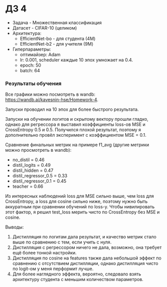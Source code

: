 # ДЗ 4
- Задача - Множественная классификация
- Датасет - CIFAR-10 (целиком)
- Архитектура:
  - EfficientNet-bo - для студента (4M)
  - EfficientNet-b2 - для учителя (9M)
- Гиперпараметры:
  - оптимайзер: Adam 
  - lr: 0.001, scheduler каждые 10 эпох умножает на 0.4.
  - epoch: 50
  - batch: 64

### Результаты обучения
Все графики можно посмотреть в wandb:\
https://wandb.ai/kavesnin-hse/Homework-4.

Запуски проводил на 10 эпох для более быстрого результата.

Запуски на обучении логитов и скрытому вектору прошли гладко, однако для регрессора я выставил
коэффициенты loss-ов MSE и CrossEntropy 0.5 и 0.5. Получился плохой результат, 
поэтому я дополнительно провёл эксперимент с коэффициентом MSE = 0.1.

Сравнение финальных метрик на примере f1_avg (другие метрики можно просмотреть в wandb):
  - no_distil = 0.46
  - distil_logits = 0.49
  - distil_hidden = 0.47
  - distil_regressor_0.5 = 0.33
  - distil_regressor_0.1 = 0.45
  - teacher = 0.66


Из интересных наблюдений loss для MSE сильно выше, чем loss
для CrossEntropy, а loss для cosine сильно ниже, поэтому нужно быть аккуратным при сравнении обучений
по loss-у. Чтобы нивилировать этот фактор, я решил test_loss мерить чисто
по CrossEntropy без MSE и cosine.

Выводы: 
1. Дистилляция по логитам дала результат, и качество метрик стало выше
по сравнению с тем, если учить с нуля. 
2. Дистилляция с регрессором ничего не дала, возможно, она требует ещё более тонкой настройки. 
3. Дистилляция по cosine на features также дала небольшой эффект по сравнению с отсутствием дистилляции, однако дистилляция чисто по logit-ом у меня перформит лучше.
4. Для более наглядного эффекта, вероятно, следовало взять архитектуру студента с меньшим количеством параметров.